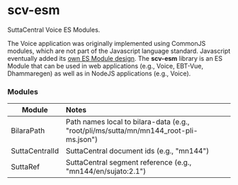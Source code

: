 # scv-esm
SuttaCentral Voice ES Modules.

The Voice application was originally implemented using CommonJS modules, 
which are not part of the Javascript language standard.
Javascript eventually added its 
[own ES Module design](https://developer.mozilla.org/en-US/docs/Web/JavaScript/Guide/Modules). 
The **scv-esm** library is an ES Module that can be used in 
web applications (e.g., Voice, EBT-Vue, Dhammaregen) as well as in 
NodeJS applications (e.g., Voice). 

### Modules

| Module | Notes |
| ----- | :---- |
| BilaraPath | Path names local to bilara-data (e.g., "root/pli/ms/sutta/mn/mn144_root-pli-ms.json") |
| SuttaCentralId | SuttaCentral document ids (e.g., "mn144") |
| SuttaRef | SuttaCentral segment reference (e.g., "mn144/en/sujato:2.1") |
